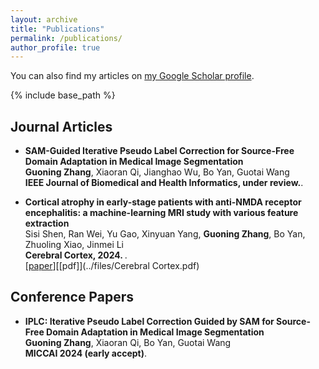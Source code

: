 ```yaml
---
layout: archive
title: "Publications"
permalink: /publications/
author_profile: true
---
```


 You can also find my articles on [my Google Scholar profile](https://scholar.google.com.hk/citations?user=f5f1xvYAAAAJ&hl=en).

{% include base_path %}
## Journal Articles
  * <b>SAM-Guided Iterative Pseudo Label Correction for Source-Free Domain Adaptation in Medical Image Segmentation</b> <br> 
  <b>Guoning Zhang</b>, Xiaoran Qi, Jianghao Wu, Bo Yan, Guotai Wang <br> 
  <b>IEEE Journal of Biomedical and Health Informatics, under review.</b>.<br>

  * <b>Cortical atrophy in early-stage patients with anti-NMDA receptor encephalitis: a machine-learning MRI study with various feature extraction</b> <br> 
    Sisi Shen, Ran Wei, Yu Gao, Xinyuan Yang, <b>Guoning Zhang</b>, Bo Yan, Zhuoling Xiao, Jinmei Li <br> 
    <b>Cerebral Cortex, 2024. </b>.<br>
    [[paper](https://doi.org/10.1093/cercor/bhad499)][[pdf]](../files/Cerebral Cortex.pdf)

## Conference Papers
* <b>IPLC: Iterative Pseudo Label Correction Guided by SAM for Source-Free Domain Adaptation in Medical Image Segmentation</b> <br> 
  <b>Guoning Zhang</b>, Xiaoran Qi, Bo Yan, Guotai Wang<br>
  <b>MICCAI 2024 (early accept)</b>.<br>
